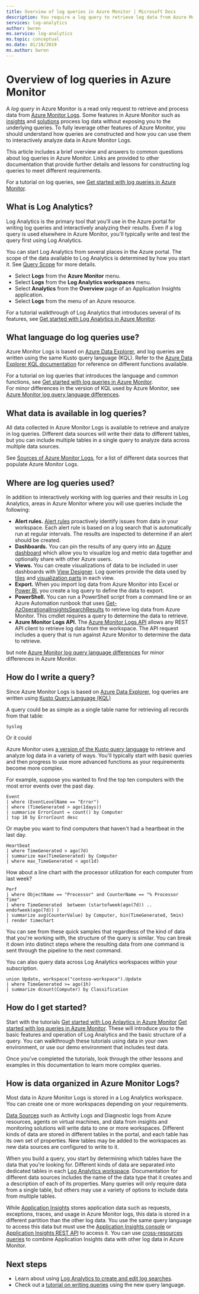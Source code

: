 ```yaml
---
title: Overview of log queries in Azure Monitor | Microsoft Docs
description: You require a log query to retrieve log data from Azure Monitor.  This article describes how new log queries are used in Azure Monitor and provides concepts that you need to understand before creating one.
services: log-analytics
author: bwren
ms.service: log-analytics
ms.topic: conceptual
ms.date: 01/10/2019
ms.author: bwren
---
```


# Overview of log queries in Azure Monitor
A _log query_ in Azure Monitor is a read only request to retrieve and process data from [Azure Monitor Logs](../platform/data-platform-logs.md). Some features in Azure Monitor such as [insights](../insights/insights-overview.md) and [solutions](../insights/solutions-inventory.md) process log data without exposing you to the underlying queries. To fully leverage other features of Azure Monitor, you should understand how queries are constructed and how you can use them to interactively analyze data in Azure Monitor Logs. 

This article includes a brief overview and answers to common questions about log queries in Azure Monitor. Links are provided to other documentation that provide further details and lessons for constructing log queries to meet different requirements.

For a tutorial on log queries, see [Get started with log queries in Azure Monitor](get-started-queries.md).


## What is Log Analytics?
Log Analytics is the primary tool that you'll use in the Azure portal for writing log queries and interactively analyzing their results. Even if a log query is used elsewhere in Azure Monitor, you'll typically write and test the query first using Log Analytics.

You can start Log Analytics from several places in the Azure portal. The scope of the data available to Log Analytics is determined by how you start it. See [Query Scope](scope.md) for more details.

- Select **Logs** from the **Azure Monitor** menu.
- Select **Logs** from the **Log Analytics workspaces** menu.
- Select **Analytics** from the **Overview** page of an Application Insights application.
- Select **Logs** from the menu of an Azure resource.

For a tutorial walkthrough of Log Analytics that introduces several of its features, see [Get started with Log Analytics in Azure Monitor](get-started-portal.md).


## What language do log queries use?
Azure Monitor Logs is based on [Azure Data Explorer](/azure/data-explorer), and log queries are written using the same Kusto query language (KQL). Refer to the [Azure Data Explorer KQL documentation](/azure/kusto/query) for reference on different functions available.

For a tutorial on log queries that introduces the language and common functions, see [Get started with log queries in Azure Monitor](get-started-queries.md).<br>
For minor differences in the version of KQL used by Azure Monitor, see [Azure Monitor log query language differences](data-explorer-difference.md).


## What data is available in log queries?
All data collected in Azure Monitor Logs is available to retrieve and analyze in log queries. Different data sources will write their data to different tables, but you can include multiple tables in a single query to analyze data across multiple data sources. 

See [Sources of Azure Monitor Logs](../platform/data-platform-logs.md#sources-of-azure-monitor-logs), for a list of different data sources that populate Azure Monitor Logs.

## Where are log queries used?
In addition to interactively working with log queries and their results in Log Analytics, areas in Azure Monitor where you will use queries include the following:

- **Alert rules.** [Alert rules](../platform/alerts-overview.md) proactively identify issues from data in your workspace.  Each alert rule is based on a log search that is automatically run at regular intervals.  The results are inspected to determine if an alert should be created.
- **Dashboards.** You can pin the results of any query into an [Azure dashboard](../learn/tutorial-logs-dashboards.md) which allow you to visualize log and metric data together and optionally share with other Azure users. 
- **Views.**  You can create visualizations of data to be included in user dashboards with [View Designer](../platform/view-designer.md).  Log queries provide the data used by [tiles](../platform/view-designer-tiles.md) and [visualization parts](../platform/view-designer-parts.md) in each view.  
- **Export.**  When you import log data from Azure Monitor into Excel or [Power BI](../platform/powerbi.md), you create a log query to define the data to export.
- **PowerShell.** You can run a PowerShell script from a command line or an Azure Automation runbook that uses [Get-AzOperationalInsightsSearchResults](/powershell/module/az.operationalinsights/get-azoperationalinsightssearchresult) to retrieve log data from Azure Monitor.  This cmdlet requires a query to determine the data to retrieve.
- **Azure Monitor Logs API.**  The [Azure Monitor Logs API](../platform/alerts-overview.md) allows any REST API client to retrieve log data from the workspace.  The API request includes a query that is run against Azure Monitor to determine the data to retrieve.



but note [Azure Monitor log query language differences](data-explorer-difference.md) for minor differences in Azure Monitor.


## How do I write a query?
Since Azure Monitor Logs is based on [Azure Data Explorer](/azure/data-explorer/), log queries are written using [Kusto Query Language (KQL)](/azure/kusto/query/)




A query could be as simple as a single table name for retrieving all records from that table:

```Kusto
Syslog
```

Or it could 


Azure Monitor uses [a version of the Kusto query language](get-started-queries.md) to retrieve and analyze log data in a variety of ways.  You'll typically start with basic queries and then progress to use more advanced functions as your requirements become more complex.

For example, suppose you wanted to find the top ten computers with the most error events over the past day.

```Kusto
Event
| where (EventLevelName == "Error")
| where (TimeGenerated > ago(1days))
| summarize ErrorCount = count() by Computer
| top 10 by ErrorCount desc
```

Or maybe you want to find computers that haven't had a heartbeat in the last day.

```Kusto
Heartbeat
| where TimeGenerated > ago(7d)
| summarize max(TimeGenerated) by Computer
| where max_TimeGenerated < ago(1d)  
```

How about a line chart with the processor utilization for each computer from last week?

```Kusto
Perf
| where ObjectName == "Processor" and CounterName == "% Processor Time"
| where TimeGenerated  between (startofweek(ago(7d)) .. endofweek(ago(7d)) )
| summarize avg(CounterValue) by Computer, bin(TimeGenerated, 5min)
| render timechart    
```

You can see from these quick samples that regardless of the kind of data that you're working with, the structure of the query is similar.  You can break it down into distinct steps where the resulting data from one command is sent through the pipeline to the next command.

You can also query data across Log Analytics workspaces within your subscription.

```Kusto
union Update, workspace("contoso-workspace").Update
| where TimeGenerated >= ago(1h)
| summarize dcount(Computer) by Classification 
```

## How do I get started?
Start with the tutorials [Get started with Log Anlaytics in Azure Monitor](get-started-portal.md) [Get started with log queries in Azure Monitor](get-started-queries.md). These will introduce you to the basic features and operation of Log Analytics and the basic structure of a query. You can walkthrough these tutorials using data in your own environment, or use our demo environment that includes test data.

Once you've completed the tutorials, look through the other lessons and examples in this documentation to learn more complex queries.


## How is data organized in Azure Monitor Logs?
Most data in Azure Monitor Logs is stored in a Log Analytics workspace. You can create one or more workspaces depending on your requirements.

[Data Sources](../platform/data-sources.md) such as Activity Logs and Diagnostic logs from Azure resources, agents on virtual machines, and data from insights and monitoring solutions will write data to one or more workspaces. Different kinds of data are stored in different tables in the portal, and each table has its own set of properties. New tables may be added to the workspaces as new data sources are configured to write to it.




When you build a query, you start by determining which tables have the data that you're looking for. Different kinds of data are separated into dedicated tables in each [Log Analytics workspace](../learn/quick-create-workspace.md).  Documentation for different data sources includes the name of the data type that it creates and a description of each of its properties.  Many queries will only require data from a single table, but others may use a variety of options to include data from multiple tables.

While [Application Insights](../app/app-insights-overview.md) stores application data such as requests, exceptions, traces, and usage in Azure Monitor logs, this data is stored in a different partition than the other log data. You use the same query language to access this data but must use the [Application Insights console](../app/analytics.md) or [Application Insights REST API](https://dev.applicationinsights.io/) to access it. You can use [cross-resources queries](../log-query/cross-workspace-query.md) to combine Application Insights data with other log data in Azure Monitor.







## Next steps
- Learn about using [Log Analytics to create and edit log searches](../log-query/portals.md).
- Check out a [tutorial on writing queries](../log-query/get-started-queries.md) using the new query language.
